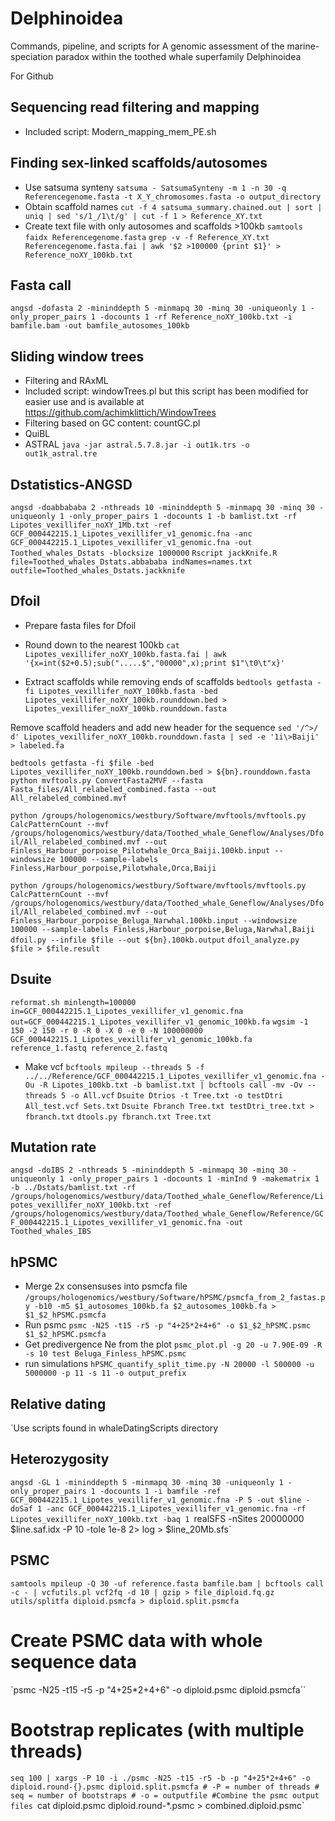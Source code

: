 # Delphinoidea
Commands, pipeline, and scripts for A genomic assessment of the marine-speciation paradox within the toothed whale superfamily Delphinoidea

For Github

## Sequencing read filtering and mapping
- Included script: Modern_mapping_mem_PE.sh

## Finding sex-linked scaffolds/autosomes
- Use satsuma synteny
`satsuma - SatsumaSynteny -m 1 -n 30 -q Referencegenome.fasta -t X_Y_chromosomes.fasta -o output_directory`
- Obtain scaffold names
`cut -f 4 satsuma_summary.chained.out | sort | uniq | sed 's/1_/1\t/g' | cut -f 1 > Reference_XY.txt`
- Create text file with only autosomes and scaffolds >100kb
`samtools faidx Referencegenome.fasta`
`grep -v -f Reference_XY.txt Referencegenome.fasta.fai | awk '$2 >100000 {print $1}' > Reference_noXY_100kb.txt`

## Fasta call
`angsd -dofasta 2 -mininddepth 5 -minmapq 30 -minq 30 -uniqueonly 1 -only_proper_pairs 1 -docounts 1 -rf Reference_noXY_100kb.txt -i bamfile.bam -out bamfile_autosomes_100kb`

## Sliding window trees
- Filtering and RAxML
- Included script: windowTrees.pl but this script has been modified for easier use and is available at https://github.com/achimklittich/WindowTrees
- Filtering based on GC content: countGC.pl
- QuiBL
- ASTRAL
`java -jar astral.5.7.8.jar -i out1k.trs -o out1k_astral.tre`

## Dstatistics-ANGSD
`angsd -doabbababa 2 -nthreads 10 -mininddepth 5 -minmapq 30 -minq 30 -uniqueonly 1 -only_proper_pairs 1 -docounts 1 -b bamlist.txt -rf Lipotes_vexillifer_noXY_1Mb.txt -ref GCF_000442215.1_Lipotes_vexillifer_v1_genomic.fna -anc GCF_000442215.1_Lipotes_vexillifer_v1_genomic.fna -out Toothed_whales_Dstats -blocksize 1000000`
`Rscript jackKnife.R file=Toothed_whales_Dstats.abbababa indNames=names.txt outfile=Toothed_whales_Dstats.jackknife`

## Dfoil
- Prepare fasta files for Dfoil
- Round down to the nearest 100kb
`cat Lipotes_vexillifer_noXY_100kb.fasta.fai | awk '{x=int($2+0.5);sub(".....$","00000",x);print $1"\t0\t"x}'`

- Extract scaffolds while removing ends of scaffolds
`bedtools getfasta -fi Lipotes_vexillifer_noXY_100kb.fasta -bed Lipotes_vexillifer_noXY_100kb.rounddown.bed > Lipotes_vexillifer_noXY_100kb.rounddown.fasta`

Remove scaffold headers and add new header for the sequence
`sed '/^>/ d' Lipotes_vexillifer_noXY_100kb.rounddown.fasta | sed -e '1i\>Baiji' > labeled.fa`

`bedtools getfasta -fi $file -bed Lipotes_vexillifer_noXY_100kb.rounddown.bed > ${bn}.rounddown.fasta`
`python mvftools.py ConvertFasta2MVF --fasta Fasta_files/All_relabeled_combined.fasta --out All_relabeled_combined.mvf`

`python /groups/hologenomics/westbury/Software/mvftools/mvftools.py CalcPatternCount --mvf /groups/hologenomics/westbury/data/Toothed_whale_Geneflow/Analyses/Dfoil/All_relabeled_combined.mvf --out Finless_Harbour_porpoise_Pilotwhale_Orca_Baiji.100kb.input --windowsize 100000 --sample-labels Finless,Harbour_porpoise,Pilotwhale,Orca,Baiji`

`python /groups/hologenomics/westbury/Software/mvftools/mvftools.py CalcPatternCount --mvf /groups/hologenomics/westbury/data/Toothed_whale_Geneflow/Analyses/Dfoil/All_relabeled_combined.mvf --out Finless_Harbour_porpoise_Beluga_Narwhal.100kb.input --windowsize 100000 --sample-labels Finless,Harbour_porpoise,Beluga,Narwhal,Baiji`
`dfoil.py --infile $file --out ${bn}.100kb.output`
`dfoil_analyze.py $file > $file.result`

## Dsuite
`reformat.sh minlength=100000 in=GCF_000442215.1_Lipotes_vexillifer_v1_genomic.fna out=GCF_000442215.1_Lipotes_vexillifer_v1_genomic_100kb.fa`
`wgsim -1 150 -2 150 -r 0 -R 0 -X 0 -e 0 -N 100000000 GCF_000442215.1_Lipotes_vexillifer_v1_genomic_100kb.fa reference_1.fastq reference_2.fastq`
- Make vcf
`bcftools mpileup --threads 5 -f ../../Reference/GCF_000442215.1_Lipotes_vexillifer_v1_genomic.fna -Ou -R Lipotes_100kb.txt -b bamlist.txt | bcftools call -mv -Ov --threads 5 -o All.vcf`
`Dsuite Dtrios -t Tree.txt -o testDtri All_test.vcf Sets.txt`
`Dsuite Fbranch Tree.txt testDtri_tree.txt > fbranch.txt`
`dtools.py fbranch.txt Tree.txt`


## Mutation rate
`angsd -doIBS 2 -nthreads 5 -mininddepth 5 -minmapq 30 -minq 30 -uniqueonly 1 -only_proper_pairs 1 -docounts 1 -minInd 9 -makematrix 1 -b ../Dstats/bamlist.txt -rf /groups/hologenomics/westbury/data/Toothed_whale_Geneflow/Reference/Lipotes_vexillifer_noXY_100kb.txt -ref /groups/hologenomics/westbury/data/Toothed_whale_Geneflow/Reference/GCF_000442215.1_Lipotes_vexillifer_v1_genomic.fna -out Toothed_whales_IBS` 

## hPSMC
- Merge 2x consensuses into psmcfa file
`/groups/hologenomics/westbury/Software/hPSMC/psmcfa_from_2_fastas.py -b10 -m5 $1_autosomes_100kb.fa $2_autosomes_100kb.fa > $1_$2_hPSMC.psmcfa`
- Run psmc
`psmc -N25 -t15 -r5 -p "4+25*2+4+6" -o $1_$2_hPSMC.psmc $1_$2_hPSMC.psmcfa`
- Get predivergence Ne from the plot
`psmc_plot.pl -g 20 -u 7.90E-09 -R -s 10 test Beluga_Finless_hPSMC.psmc`
- run simulations
`hPSMC_quantify_split_time.py -N 20000 -l 500000 -u 5000000 -p 11 -s 11 -o output_prefix`

## Relative dating
`Use scripts found in whaleDatingScripts directory

## Heterozygosity
`angsd -GL 1 -mininddepth 5 -minmapq 30 -minq 30 -uniqueonly 1 -only_proper_pairs 1 -docounts 1 -i bamfile -ref GCF_000442215.1_Lipotes_vexillifer_v1_genomic.fna -P 5 -out $line -doSaf 1 -anc GCF_000442215.1_Lipotes_vexillifer_v1_genomic.fna -rf Lipotes_vexillifer_noXY_100kb.txt -baq 1
`realSFS -nSites 20000000 $line.saf.idx -P 10 -tole 1e-8 2> log > $line_20Mb.sfs`

## PSMC
`samtools mpileup -Q 30 -uf reference.fasta bamfile.bam | bcftools call -c - | vcfutils.pl vcf2fq -d 10 | gzip > file_diploid.fq.gz`
`utils/splitfa diploid.psmcfa > diploid.split.psmcfa`
# Create PSMC data with whole sequence data
`psmc -N25 -t15 -r5 -p "4+25*2+4+6" -o diploid.psmc diploid.psmcfa``
# Bootstrap replicates (with multiple threads)
`seq 100 | xargs -P 10 -i ./psmc -N25 -t15 -r5 -b -p "4+25*2+4+6" -o diploid.round-{}.psmc diploid.split.psmcfa
	# -P = number of threads
	# seq = number of bootstraps
	# -o = outputfile
#Combine the psmc output files
`cat diploid.psmc diploid.round-*.psmc > combined.diploid.psmc`




